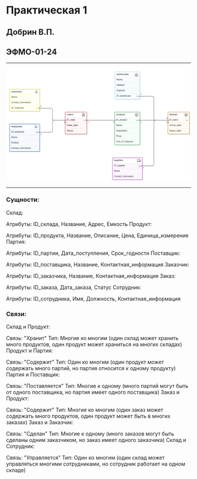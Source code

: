 # Практическая 1
## Добрин В.П.
## ЭФМО-01-24


___

![image info](diagram.png)
___
### Сущности:

Склад:

Атрибуты: ID_склада, Название, Адрес, Емкость
Продукт:

Атрибуты: ID_продукта, Название, Описание, Цена, Единица_измерения
Партия:

Атрибуты: ID_партии, Дата_поступления, Срок_годности
Поставщик:

Атрибуты: ID_поставщика, Название, Контактная_информация
Заказчик:

Атрибуты: ID_заказчика, Название, Контактная_информация
Заказ:

Атрибуты: ID_заказа, Дата_заказа, Статус
Сотрудник:

Атрибуты: ID_сотрудника, Имя, Должность, Контактная_информация
### Связи:

Склад и Продукт:

Связь: "Хранит"
Тип: Многие ко многим (один склад может хранить много продуктов, один продукт может храниться на многих складах)
Продукт и Партия:

Связь: "Содержит"
Тип: Один ко многим (один продукт может содержать много партий, но партия относится к одному продукту)
Партия и Поставщик:

Связь: "Поставляется"
Тип: Многие к одному (много партий могут быть от одного поставщика, но партия имеет одного поставщика)
Заказ и Продукт:

Связь: "Содержит"
Тип: Многие ко многим (один заказ может содержать много продуктов, один продукт может быть в многих заказах)
Заказ и Заказчик:

Связь: "Сделан"
Тип: Многие к одному (много заказов могут быть сделаны одним заказчиком, но заказ имеет одного заказчика)
Склад и Сотрудник:

Связь: "Управляется"
Тип: Один ко многим (один склад может управляться многими сотрудниками, но сотрудник работает на одном складе)
